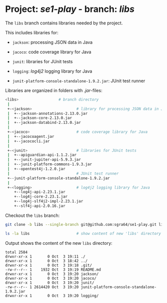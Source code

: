 # Project: *se1-play* - branch: *libs*

The `libs` branch contains libraries needed by the project.

This includes libraries for:

- `jackson`: processing JSON data in Java

- `jacoco`: code coverage library for Java

- `junit`: libraries for JUnit tests

- `logging`: *log4j2* logging library for Java

- `junit-platform-console-standalone-1.9.2.jar`: JUnit test runner


Libraries are organized in folders with *.jar*-files:

```sh
<libs>                  # branch directory
 |
 +-<jackson>                    # library for processing JSON data in Java
 |  +--jackson-annotations-2.13.0.jar
 |  +--jackson-core-2.13.0.jar
 |  +--jackson-databind-2.13.0.jar
 |
 +-<jacoco>                     # code coverage library for Java
 |  +--jacocoagent.jar
 |  +--jacococli.jar
 |
 +-<junit>                      # libraries for JUnit tests
 |  +--apiguardian-api-1.1.2.jar
 |  +--junit-jupiter-api-5.9.3.jar
 |  +--junit-platform-commons-1.9.3.jar
 |  +--opentest4j-1.2.0.jar
 |                              # JUnit test runner
 +--junit-platform-console-standalone-1.9.2.jar
 |
 +-<logging>                    # log4j2 logging library for Java
    +--log4j-api-2.23.1.jar
    +--log4j-core-2.23.1.jar
    +--log4j-slf4j2-impl-2.23.1.jar
    +--slf4j-api-2.0.16.jar
```


Checkout the `libs` branch:

```sh
git clone -b libs --single-branch git@github.com:sgra64/se1-play.git libs

ls -la libs                     # show content of new 'libs' directory
```

Output shows the content of the new `libs` directory:

```
total 2584
drwxr-xr-x 1       0 Oct  3 19:11 ./
drwxr-xr-x 1       0 Oct  3 18:42 ../
drwxr-xr-x 1       0 Oct  3 19:18 .git/
-rw-r--r-- 1    1932 Oct  3 19:19 README.md
drwxr-xr-x 1       0 Oct  3 19:20 jackson/
drwxr-xr-x 1       0 Oct  3 19:20 jacoco/
drwxr-xr-x 1       0 Oct  3 19:20 junit/
-rw-r--r-- 1 2614420 Oct  3 19:20 junit-platform-console-standalone-1.9.2.jar
drwxr-xr-x 1       0 Oct  3 19:20 logging/
```

